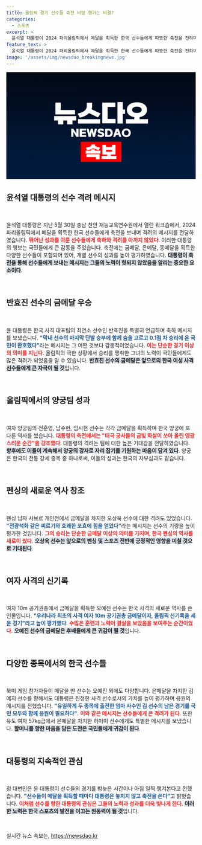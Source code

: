 ```yaml
---
title: 올림픽 경기 선수들 축전 비밀 챙기는 비결?
categories:
  - 스포츠
excerpt: >
  윤석열 대통령이 2024 파리올림픽에서 메달을 획득한 한국 선수들에게 따뜻한 축전을 전하며 격려의 메시지를 보냈다. 선수들의 노력과 성과에 대한 깊은 애정이 담겨있어 눈길을 끈다!
feature_text: >
  윤석열 대통령이 2024 파리올림픽에서 메달을 획득한 한국 선수들에게 따뜻한 축전을 전하며 격려의 메시지를 보냈다. 선수들의 노력과 성과에 대한 깊은 애정이 담겨있어 눈길을 끈다!
image: '/assets/img/newsdao_breakingnews.jpg'
---
```


<p><img src="/assets/img/newsdao_breakingnews.jpg" alt="firstkoreanews 속보" /></p>

<h2 data-ke-size="size26">윤석열 대통령의 선수 격려 메시지</h2>

<p data-ke-size="size16">&nbsp;</p>

<p>윤석열 대통령은 지난 5월 30일 충남 천안 재능교육연수원에서 열린 워크숍에서, 2024 파리올림픽에서 메달을 획득한 한국 선수들에게 축전을 보내며 격려의 메시지를 전달하였습니다. <b><span style="color: #ee2323;">뛰어난 성과를 이룬 선수들에게 축하와 격려를 아끼지 않았다</span></b>. 이러한 대통령의 행보는 국민들에게 큰 감동을 주었습니다. 축전에는 금메달, 은메달, 동메달을 획득한 다양한 선수들이 포함되어 있어, 개별 선수의 성과를 높이 평가하였습니다. <b><span style="background-color: #21538527;">대통령이 축전을 통해 선수들에게 보내는 메시지는 그들의 노력이 헛되지 않았음을 알리는 중요한 요소이다</span></b>.</p>

<p data-ke-size="size16">&nbsp;</p>

<h2 data-ke-size="size26">반효진 선수의 금메달 우승</h2>

<p data-ke-size="size16">&nbsp;</p>

<p>윤 대통령은 한국 사격 대표팀의 최연소 선수인 반효진을 특별히 언급하며 축하 메시지를 보냈습니다. <b><span style="color: #1a5490;">"막내 선수의 마지막 단발 승부에 함께 숨을 고르고 0.1점 차 승리에 온 국민이 환호했다"</span></b>라는 메시지는 그 어떤 것보다 감동적이었습니다. <b><span style="color: #ee2323;">이는 단순한 경기 이상의 의미를 지닌다</span></b>. 올림픽의 극한 상황에서 승리를 쟁취한 그녀의 노력이 국민들에게도 많은 격려가 되었음을 알 수 있습니다. <b><span style="background-color: #21538527;">반효진 선수의 금메달은 앞으로의 한국 여성 사격 선수들에게 큰 자극이 될 것</span></b>입니다.</p>

<p data-ke-size="size16">&nbsp;</p>

<h2 data-ke-size="size26">올림픽에서의 양궁팀 성과</h2>

<p data-ke-size="size16">&nbsp;</p>

<p>여자 양궁팀의 전훈영, 남수현, 임시현 선수는 각각 금메달을 획득하며 한국 양궁에 또 다른 역사를 썼습니다. <b><span style="color: #ee2323;">대통령의 축전에서는 "태극 궁사들의 금빛 화살이 쏘아 올린 영광스러운 순간"을 강조했다</span></b>. 대통령의 격려는 팀에 대한 높은 기대감을 전달하였습니다. <b><span style="background-color: #21538527;">향후에도 이들이 계속해서 양궁의 강자로 자리 잡기를 기원하는 마음이 담겨 있다</span></b>. 양궁은 한국의 전통 강세 종목 중 하나로써, 이들의 성과는 한국의 자부심과도 같습니다.</p>

<p data-ke-size="size16">&nbsp;</p>

<h2 data-ke-size="size26">펜싱의 새로운 역사 창조</h2>

<p data-ke-size="size16">&nbsp;</p>

<p>펜싱 남자 사브르 개인전에서 금메달을 차지한 오상욱 선수에 대한 격려도 있었습니다. <b><span style="color: #1a5490;">"전광석화 같은 찌르기와 호쾌한 포효에 힘을 얻었다"</span></b>라는 메시지는 선수의 기량을 높이 평가한 것입니다. <b><span style="color: #ee2323;">그의 승리는 단순한 금메달 이상의 의미를 가지며, 한국 펜싱의 역사를 새로이 썼다</span></b>. <b><span style="background-color: #21538527;">오상욱 선수는 앞으로의 펜싱 및 스포츠 전반에 긍정적인 영향을 미칠 것으로 기대된다</span></b>.</p>

<p data-ke-size="size16">&nbsp;</p>

<h2 data-ke-size="size26">여자 사격의 신기록</h2>

<p data-ke-size="size16">&nbsp;</p>

<p>여자 10m 공기권총에서 금메달을 획득한 오예진 선수는 한국 사격의 새로운 역사를 쓴 인물입니다. <b><span style="color: #1a5490;">"우리나라 최초의 사격 여자 10m 공기권총 금메달이자, 올림픽 신기록을 세운 경기"라고 높이 평가했다</span></b>. <b><span style="color: #ee2323;">수많은 훈련과 노력이 결실을 보았음을 보여주는 순간이었다</span></b>. <b><span style="background-color: #21538527;">오예진 선수의 금메달은 후배들에게 큰 귀감이 될 것</span></b>입니다.</p>

<p data-ke-size="size16">&nbsp;</p>

<h2 data-ke-size="size26">다양한 종목에서의 한국 선수들</h2>

<p data-ke-size="size16">&nbsp;</p>

<p>북미 게임 참가자들이 메달을 딴 선수는 오예진 외에도 다양합니다. 은메달을 차지한 김예지 선수를 향해서도 대통령은 진정한 사격 선수로서의 가치를 높이 평가하며 응원의 메시지를 전했습니다. <b><span style="color: #1a5490;">"유일하게 두 종목에 출전한 엄마 사수인 김 선수의 남은 경기를 국민 모두와 함께 응원이 필요하다"</span></b>. <b><span style="color: #ee2323;">이와 같은 메시지는 선수들에게 큰 격려가 된다</span></b>. 또한 유도 여자 57kg급에서 은메달을 차지한 허미미 선수에게도 특별한 메시지를 보냈습니다. <b><span style="background-color: #21538527;">할머니를 향한 마음을 담은 도전은 국민들에게 귀감이 된다</span></b>.</p>

<p data-ke-size="size16">&nbsp;</p>

<h2 data-ke-size="size26">대통령의 지속적인 관심</h2>

<p data-ke-size="size16">&nbsp;</p>

<p>정 대변인은 윤 대통령이 선수들의 경기를 밤늦은 시간이나 아침 일찍 챙겨본다고 전했습니다. <b><span style="color: #1a5490;">"선수들이 메달을 획득할 때마다 대통령은 놓치지 않고 축전을 쓴다"</span></b>고 밝혔습니다. <b><span style="color: #ee2323;">이처럼 선수를 향한 대통령의 관심은 그들의 노력과 성과를 더욱 빛나게 한다</span></b>. <b><span style="background-color: #21538527;">이러한 노력은 한국 스포츠의 발전을 이끄는 원동력이 될 것</span></b>입니다.</p>

<p data-ke-size="size16">&nbsp;</p>
실시간 뉴스 속보는, <a href="https://newsdao.kr" rel="dofollow">https://newsdao.kr</a>



